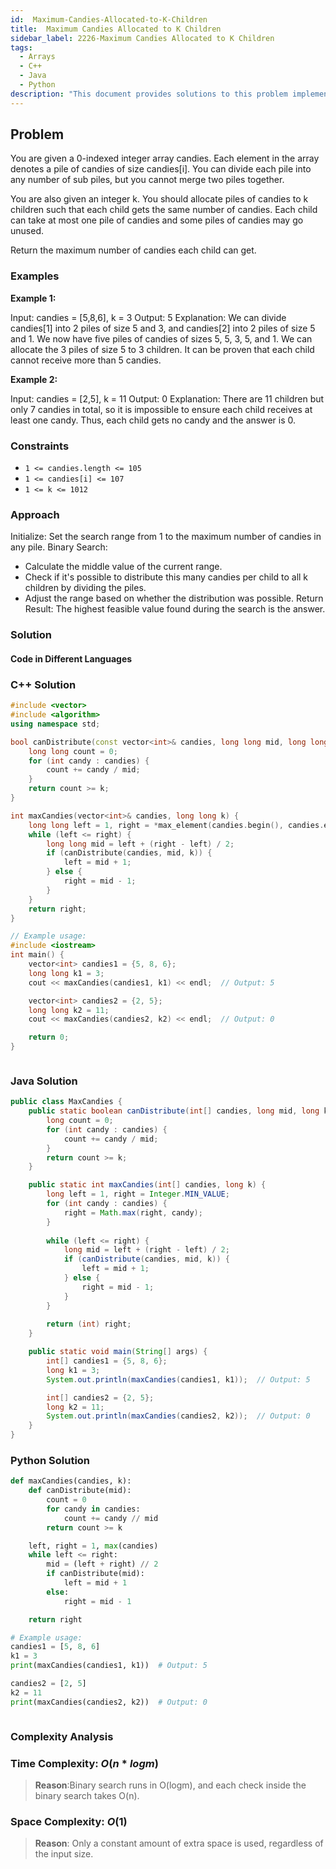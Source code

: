 ```yaml
---
id:  Maximum-Candies-Allocated-to-K-Children
title:  Maximum Candies Allocated to K Children
sidebar_label: 2226-Maximum Candies Allocated to K Children
tags:
  - Arrays
  - C++
  - Java
  - Python
description: "This document provides solutions to this problem implemented in C++, Java, and Python."
---
```


## Problem

You are given a 0-indexed integer array candies. Each element in the array denotes a pile of candies of size candies[i]. You can divide each pile into any number of sub piles, but you cannot merge two piles together.

You are also given an integer k. You should allocate piles of candies to k children such that each child gets the same number of candies. Each child can take at most one pile of candies and some piles of candies may go unused.

Return the maximum number of candies each child can get.
### Examples

**Example 1:**

Input: candies = [5,8,6], k = 3
Output: 5
Explanation: We can divide candies[1] into 2 piles of size 5 and 3, and candies[2] into 2 piles of size 5 and 1. We now have five piles of candies of sizes 5, 5, 3, 5, and 1. We can allocate the 3 piles of size 5 to 3 children. It can be proven that each child cannot receive more than 5 candies.

**Example 2:**

Input: candies = [2,5], k = 11
Output: 0
Explanation: There are 11 children but only 7 candies in total, so it is impossible to ensure each child receives at least one candy. Thus, each child gets no candy and the answer is 0.




### Constraints

- `1 <= candies.length <= 105`
- `1 <= candies[i] <= 107`
- `1 <= k <= 1012`

### Approach

Initialize: Set the search range from 1 to the maximum number of candies in any pile.
Binary Search:
- Calculate the middle value of the current range.
- Check if it's possible to distribute this many candies per child to all k children by dividing the piles.
- Adjust the range based on whether the distribution was possible.
Return Result: The highest feasible value found during the search is the answer.

### Solution

#### Code in Different Languages

### C++ Solution

```cpp
#include <vector>
#include <algorithm>
using namespace std;

bool canDistribute(const vector<int>& candies, long long mid, long long k) {
    long long count = 0;
    for (int candy : candies) {
        count += candy / mid;
    }
    return count >= k;
}

int maxCandies(vector<int>& candies, long long k) {
    long long left = 1, right = *max_element(candies.begin(), candies.end());
    while (left <= right) {
        long long mid = left + (right - left) / 2;
        if (canDistribute(candies, mid, k)) {
            left = mid + 1;
        } else {
            right = mid - 1;
        }
    }
    return right;
}

// Example usage:
#include <iostream>
int main() {
    vector<int> candies1 = {5, 8, 6};
    long long k1 = 3;
    cout << maxCandies(candies1, k1) << endl;  // Output: 5

    vector<int> candies2 = {2, 5};
    long long k2 = 11;
    cout << maxCandies(candies2, k2) << endl;  // Output: 0

    return 0;
}



```

### Java Solution

```java
public class MaxCandies {
    public static boolean canDistribute(int[] candies, long mid, long k) {
        long count = 0;
        for (int candy : candies) {
            count += candy / mid;
        }
        return count >= k;
    }

    public static int maxCandies(int[] candies, long k) {
        long left = 1, right = Integer.MIN_VALUE;
        for (int candy : candies) {
            right = Math.max(right, candy);
        }
        
        while (left <= right) {
            long mid = left + (right - left) / 2;
            if (canDistribute(candies, mid, k)) {
                left = mid + 1;
            } else {
                right = mid - 1;
            }
        }
        
        return (int) right;
    }

    public static void main(String[] args) {
        int[] candies1 = {5, 8, 6};
        long k1 = 3;
        System.out.println(maxCandies(candies1, k1));  // Output: 5

        int[] candies2 = {2, 5};
        long k2 = 11;
        System.out.println(maxCandies(candies2, k2));  // Output: 0
    }
}


```

### Python Solution

```python
def maxCandies(candies, k):
    def canDistribute(mid):
        count = 0
        for candy in candies:
            count += candy // mid
        return count >= k

    left, right = 1, max(candies)
    while left <= right:
        mid = (left + right) // 2
        if canDistribute(mid):
            left = mid + 1
        else:
            right = mid - 1

    return right

# Example usage:
candies1 = [5, 8, 6]
k1 = 3
print(maxCandies(candies1, k1))  # Output: 5

candies2 = [2, 5]
k2 = 11
print(maxCandies(candies2, k2))  # Output: 0



```

### Complexity Analysis

### Time Complexity: $O(n*logm)$

> **Reason**:Binary search runs in O(logm), and each check inside the binary search takes O(n).


### Space Complexity: $O(1)$

> **Reason**: Only a constant amount of extra space is used, regardless of the input size.

